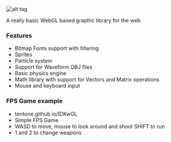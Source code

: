 ![alt tag](https://raw.githubusercontent.com/tentone/IDKwGL/master/data/idk.png)

A really basic WebGL based graphic library for the web

### Features
 - Bitmap Fonts support with filtering
 - Sprites 
 - Particle system
 - Support for Waveform OBJ files
 - Basic physics engine
 - Math library with support for Vectors and Matrix operations
 - Mouse and keyboard input

### FPS Game example
 - tentone.github.io/IDKwGL
 - Simple FPS Game
 - WASD to move, mouse to look around and shoot SHIFT to run
 - 1 and 2 to change weapons
